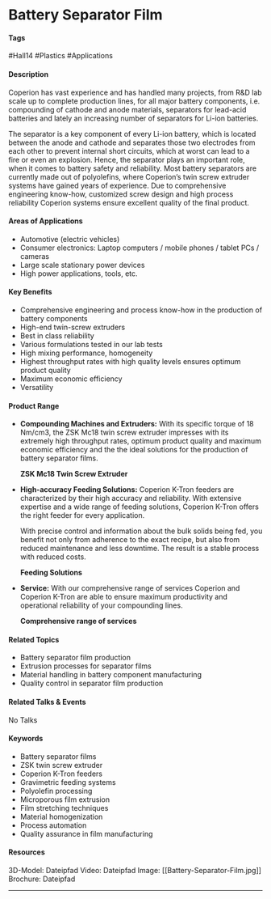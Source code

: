 # Battery Separator Film

#### Tags
#Hall14 #Plastics #Applications

#### Description
Coperion has vast experience and has handled many projects, from R&D lab scale up to complete production lines, for all major battery components, i.e. compounding of cathode and anode materials, separators for lead-acid batteries and lately an increasing number of separators for Li-ion batteries.

The separator is a key component of every Li-ion battery, which is located between the anode and cathode and separates those two electrodes from each other to prevent internal short circuits, which at worst can lead to a fire or even an explosion. Hence, the separator plays an important role, when it comes to battery safety and reliability. Most battery separators are currently made out of polyolefins, where Coperion’s twin screw extruder systems have gained years of experience. Due to comprehensive engineering know-how, customized screw design and high process reliability Coperion systems ensure excellent quality of the final product.

#### Areas of Applications
- Automotive (electric vehicles)  
- Consumer electronics: Laptop computers / mobile phones / tablet PCs / cameras
- Large scale stationary power devices
- High power applications, tools, etc.

#### Key Benefits
- Comprehensive engineering and process know-how in the production of battery components
- High-end twin-screw extruders
- Best in class reliability
- Various formulations tested in our lab tests
- High mixing performance, homogeneity
- Highest throughput rates with high quality levels ensures optimum product quality
- Maximum economic efficiency
- Versatility

#### Product Range
- **Compounding Machines and Extruders:** With its specific torque of 18 Nm/cm3, the ZSK Mc18 twin screw extruder impresses with its extremely high throughput rates, optimum product quality and maximum economic efficiency and the the ideal solutions for the production of battery separator films.
  
  **ZSK Mc18 Twin Screw Extruder**

- **High-accuracy Feeding Solutions:** Coperion K-Tron feeders are characterized by their high accuracy and reliability. With extensive expertise and a wide range of feeding solutions, Coperion K-Tron offers the right feeder for every application. 
  
  With precise control and information about the bulk solids being fed, you benefit not only from adherence to the exact recipe, but also from reduced maintenance and less downtime. The result is a stable process with reduced costs.
  
  **Feeding Solutions**

- **Service:** With our comprehensive range of services Coperion and Coperion K-Tron are able to ensure maximum productivity and operational reliability of your compounding lines.
  
  **Comprehensive range of services**

#### Related Topics
- Battery separator film production​
- Extrusion processes for separator films​
- Material handling in battery component manufacturing​
- Quality control in separator film production

#### Related Talks & Events
No Talks

#### Keywords
- Battery separator films​ 
- ZSK twin screw extruder​
- Coperion K-Tron feeders​
- Gravimetric feeding systems​
- Polyolefin processing​
- Microporous film extrusion​
- Film stretching techniques​
- Material homogenization​
- Process automation​
- Quality assurance in film manufacturing

#### Resources
3D-Model: Dateipfad 
Video: Dateipfad
Image: [[Battery-Separator-Film.jpg]]
Brochure: Dateipfad

---